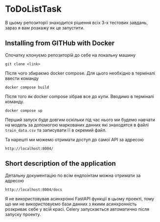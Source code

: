 # ToDoListTask

В цьому репозиторії знаходится рішення всіх 3-х тестових завдань, зараз я вам розкажу як це запустити.

## Installing from GITHub with Docker

Спочатку клонуємо репозиторій до себе на локальну машину

```shell
git clone <link>
```

Після чого збираємо docker compose.
Для цього необхідно в терміналі ввести команду

```shell
docker compose build
```

Після того як docker compose зібрав все до купи.
Вводимо в терміналі команду.
```shell
docker compose up
```
Перший запуск буде довгим оскільки під час нього ми будемо навчати на модель за допомогою маркованих данних які знаходятся в файлі `train_data.csv` та записувати її в окремий файл.

Та нарешті ми можемо отримати доступ до самої API за адресою
```shell
http://localhost:8004/
```

## Short description of the application

Детальну документацію по всім ендпоінтам можна отримати за адресою
```shell
http://localhost:8004/docs
```

Я не використовував асинхронні FastAPI функції в цьому проекті, тому що ми не використовуємо бази данних з якими асинхронність розкриває себе у всій красі. Celery запускається автоматично після запуску проекту.

